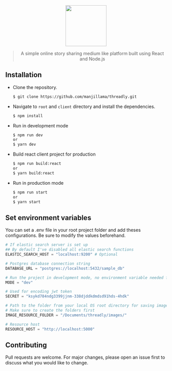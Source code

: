 <div align="center">
  <img width="128px" src="https://github.com/manjillama/threadly/blob/master/public/static/images/threadly-logo.png"/>
  <br/>

> A simple online story sharing medium like platform built using React and Node.js

</div>

## Installation

- Clone the repository.

  ```bash
  $ git clone https://github.com/manjillama/threadly.git
  ```

- Navigate to `root` and `client` directory and install the dependencies.

  ```bash
  $ npm install
  ```

- Run in development mode

  ```bash
  $ npm run dev
  or
  $ yarn dev
  ```

- Build react client project for production

  ```bash
  $ npm run build:react
  or
  $ yarn build:react
  ```

- Run in production mode

  ```bash
  $ npm run start
  or
  $ yarn start
  ```

## Set environment variables

You can set a .env file in your root project folder and add theses configurations. Be sure to modify the values beforehand.

```python
# If elastic search server is set up
## By default I've disabled all elastic search functions
ELASTIC_SEARCH_HOST = "localhost:9200" # Optional

# Postgres database connection string
DATABASE_URL = "postgres://localhost:5432/sample_db"

# Run the project in development mode, no environment variable needed for production
MODE = "dev"

# Used for encoding jwt token
SECRET = "ksykd784ndg3399jjnm-338djddkdmdsd91hds-4hdk"

# Path to the folder from your local OS root directory for saving images in your local machine
# Make sure to create the folders first
IMAGE_RESOURCE_FOLDER = "/Documents/threadly/images/"

# Resource host
RESOURCE_HOST = "http://localhost:5000"

```

## Contributing

Pull requests are welcome. For major changes, please open an issue first to discuss what you would like to change.
